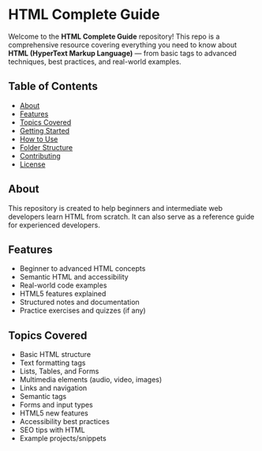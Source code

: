 # HTML Complete Guide

Welcome to the **HTML Complete Guide** repository! This repo is a comprehensive resource covering everything you need to know about **HTML (HyperText Markup Language)** — from basic tags to advanced techniques, best practices, and real-world examples.

## Table of Contents

- [About](#about)
- [Features](#features)
- [Topics Covered](#topics-covered)
- [Getting Started](#getting-started)
- [How to Use](#how-to-use)
- [Folder Structure](#folder-structure)
- [Contributing](#contributing)
- [License](#license)

## About

This repository is created to help beginners and intermediate web developers learn HTML from scratch. It can also serve as a reference guide for experienced developers.

## Features

- Beginner to advanced HTML concepts
- Semantic HTML and accessibility
- Real-world code examples
- HTML5 features explained
- Structured notes and documentation
- Practice exercises and quizzes (if any)

## Topics Covered

- Basic HTML structure
- Text formatting tags
- Lists, Tables, and Forms
- Multimedia elements (audio, video, images)
- Links and navigation
- Semantic tags
- Forms and input types
- HTML5 new features
- Accessibility best practices
- SEO tips with HTML
- Example projects/snippets

